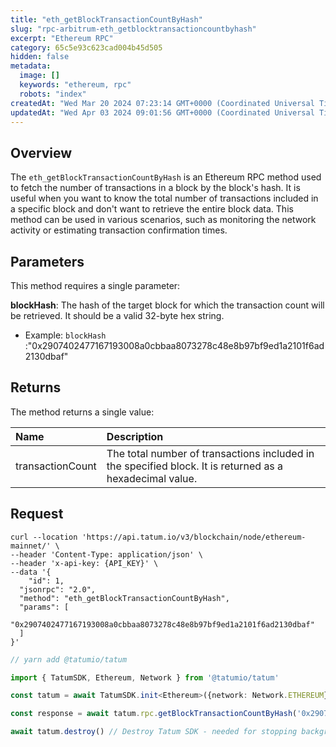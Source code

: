```yaml
---
title: "eth_getBlockTransactionCountByHash"
slug: "rpc-arbitrum-eth_getblocktransactioncountbyhash"
excerpt: "Ethereum RPC"
category: 65c5e93c623cad004b45d505
hidden: false
metadata: 
  image: []
  keywords: "ethereum, rpc"
  robots: "index"
createdAt: "Wed Mar 20 2024 07:23:14 GMT+0000 (Coordinated Universal Time)"
updatedAt: "Wed Apr 03 2024 09:01:56 GMT+0000 (Coordinated Universal Time)"
---
```

## Overview

The `eth_getBlockTransactionCountByHash` is an Ethereum RPC method used to fetch the number of transactions in a block by the block's hash. It is useful when you want to know the total number of transactions included in a specific block and don't want to retrieve the entire block data. This method can be used in various scenarios, such as monitoring the network activity or estimating transaction confirmation times.

## Parameters

This method requires a single parameter:

**blockHash**: The hash of the target block for which the transaction count will be retrieved. It should be a valid 32-byte hex string.

- Example: `blockHash` :"0x2907402477167193008a0cbbaa8073278c48e8b97bf9ed1a2101f6ad2130dbaf"

## Returns

The method returns a single value:

| Name             | Description                                                                                              |
| :--------------- | :------------------------------------------------------------------------------------------------------- |
| transactionCount | The total number of transactions included in the specified block. It is returned as a hexadecimal value. |

## Request

```curl cURL
curl --location 'https://api.tatum.io/v3/blockchain/node/ethereum-mainnet/' \
--header 'Content-Type: application/json' \
--header 'x-api-key: {API_KEY}' \
--data '{
	"id": 1,
  "jsonrpc": "2.0",
  "method": "eth_getBlockTransactionCountByHash",
  "params": [
    "0x2907402477167193008a0cbbaa8073278c48e8b97bf9ed1a2101f6ad2130dbaf"
  ]
}'
```
```typescript JS SDK
// yarn add @tatumio/tatum

import { TatumSDK, Ethereum, Network } from '@tatumio/tatum'

const tatum = await TatumSDK.init<Ethereum>({network: Network.ETHEREUM})

const response = await tatum.rpc.getBlockTransactionCountByHash('0x2907402477167193008a0cbbaa8073278c48e8b97bf9ed1a2101f6ad2130dbaf')

await tatum.destroy() // Destroy Tatum SDK - needed for stopping background jobs
```
